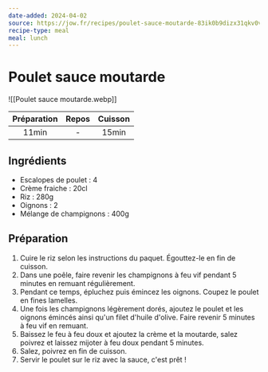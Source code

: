 ```yaml
---
date-added: 2024-04-02
source: https://jow.fr/recipes/poulet-sauce-moutarde-83ik0b9dizx31qkv0v9y
recipe-type: meal
meal: lunch
---
```


# Poulet sauce moutarde

![[Poulet sauce moutarde.webp]]

| Préparation | Repos | Cuisson |
|:-----------:|:-----:|:-------:|
|    11min    |   -   |  15min  |

## Ingrédients

- Escalopes de poulet : 4
- Crème fraiche : 20cl
- Riz : 280g
- Oignons : 2
- Mélange de champignons : 400g

## Préparation

1. Cuire le riz selon les instructions du paquet. Égouttez-le en fin de cuisson.
2. Dans une poêle, faire revenir les champignons à feu vif pendant 5 minutes en remuant régulièrement.
3. Pendant ce temps, épluchez puis émincez les oignons. Coupez le poulet en fines lamelles.
4. Une fois les champignons légèrement dorés, ajoutez le poulet et les oignons émincés ainsi qu'un filet d'huile d'olive. Faire revenir 5 minutes à feu vif en remuant.
5. Baissez le feu à feu doux et ajoutez la crème et la moutarde, salez poivrez et laissez mijoter à feu doux pendant 5 minutes.
6. Salez, poivrez en fin de cuisson.
7. Servir le poulet sur le riz avec la sauce, c'est prêt !
